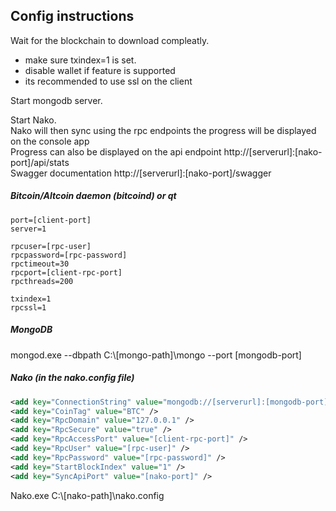 
## Config instructions 

Wait for the blockchain to download compleatly.  
- make sure txindex=1 is set.
- disable wallet if feature is supported
- its recommended to use ssl on the client

Start mongodb server.  

Start Nako.  
Nako will then sync using the rpc endpoints the progress will be displayed on the console app  
Progress can also be displayed on the api endpoint http://[serverurl]:[nako-port]/api/stats  
Swagger documentation http://[serverurl]:[nako-port]/swagger

##### Bitcoin/Altcoin daemon (bitcoind) or qt
```
port=[client-port]  
server=1  

rpcuser=[rpc-user]  
rpcpassword=[rpc-password]  
rpctimeout=30  
rpcport=[client-rpc-port]  
rpcthreads=200  

txindex=1  
rpcssl=1  
```

##### MongoDB

mongod.exe --dbpath C:\\[mongo-path]\mongo --port [mongodb-port]  


##### Nako (in the nako.config file)
```xml
<add key="ConnectionString" value="mongodb://[serverurl]:[mongodb-port]" />  
<add key="CoinTag" value="BTC" />  
<add key="RpcDomain" value="127.0.0.1" />  
<add key="RpcSecure" value="true" />  
<add key="RpcAccessPort" value="[client-rpc-port]" />  
<add key="RpcUser" value="[rpc-user]" />  
<add key="RpcPassword" value="[rpc-password]" />  
<add key="StartBlockIndex" value="1" />
<add key="SyncApiPort" value="[nako-port]" />
```

Nako.exe C:\\[nako-path]\nako.config
